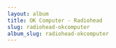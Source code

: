 ```yaml
---
layout: album
title: OK Computer - Radiohead
slug: radiohead-okcomputer
album_slug: radiohead-okcomputer
---
```

